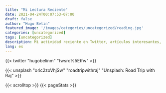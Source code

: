 ```yaml
---
title: "Mi Lectura Reciente"
date: 2021-04-24T00:07:53-07:00
draft: false
author: "Hugo Belin"
featured_image: '/images/categories/uncategorized/reading.jpg'
categories: [uncategorized]
tags: [uncategorized]
description: Mi actividad reciente en Twitter, artículos interesantes, etcétera
lang: es
---
```


{{< twitter "hugobelinm" "twsrc%5Etfw" >}}

{{< unsplash "o4c2zoVhjSw" "roadtripwithraj" "Unsplash: Road Trip with Raj" >}}

{{< scrolltop >}}
{{< pageStats >}}
